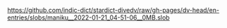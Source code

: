 https://github.com/indic-dict/stardict-divedv/raw/gh-pages/dv-head/en-entries/slobs/maniku__2022-01-21_04-51-06__0MB.slob  
